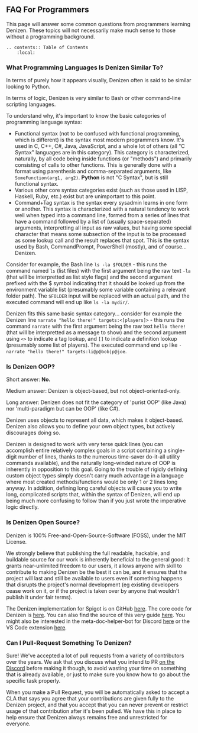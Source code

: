 FAQ For Programmers
-------------------

This page will answer some common questions from programmers learning Denizen. These topics will not necessarily make much sense to those without a programming background.

```eval_rst
.. contents:: Table of Contents
    :local:
```

### What Programming Languages Is Denizen Similar To?

In terms of purely how it appears visually, Denizen often is said to be similar looking to Python.

In terms of logic, Denizen is very similar to Bash or other command-line scripting languages.

To understand why, it's important to know the basic categories of programming language syntax:

- Functional syntax <span class="parens">(not to be confused with functional programming, which is different)</span> is the syntax most modern programmers know. It's used in C, C++, C#, Java, JavaScript, and a whole lot of others <span class="parens">(all "C Syntax" languages are in this category)</span>. This category is characterized, naturally, by all code being inside functions <span class="parens">(or "methods")</span> and primarily consisting of calls to other functions. This is generally done with a format using parenthesis and comma-separated arguments, like `SomeFunction(arg1, arg2)`. **Python** is not "C Syntax", but is still functional syntax.
- Various other core syntax categories exist <span class="parens">(such as those used in LISP, Haskell, Ruby, etc.)</span> exist but are unimportant to this point.
- Command+Tag syntax is the syntax every sysadmin learns in one form or another. This syntax is characterized with a natural tendency to work well when typed into a command line, formed from a series of lines that have a command followed by a list of (usually space-separated) arguments, interpretting all input as raw values, but having some special character that means some subsection of the input is to be processed as some lookup call and the result replaces that spot. This is the syntax used by Bash, CommandPrompt, PowerShell <span class="parens">(mostly)</span>, and of course... Denizen.

Consider for example, the Bash line `ls -la $FOLDER` - this runs the command named `ls` <span class="parens">(list files)</span> with the first argument being the raw text `-la` <span class="parens">(that will be interpretted as list style flags)</span> and the second argument prefixed with the $ symbol indicating that it should be looked up from the environment variable list <span class="parens">(presumably some variable containing a relevant folder path)</span>. The `$FOLDER` input will be replaced with an actual path, and the executed command will end up like `ls -la mydir/`.

Denizen fits this same basic syntax category... consider for example the Denizen line `narrate "hello there!" targets:<[players]>` - this runs the command `narrate` with the first argument being the raw text `hello there!` (that will be interpretted as a message to show) and the second argument using `<>` to indicate a tag lookup, and `[]` to indicate a definition lookup <span class="parens">(presumably some list of players)</span>. The executed command end up like `- narrate "hello there!" targets:li@p@bob|p@joe`.

### Is Denizen OOP?

Short answer: **No.**

Medium answer: Denizen is object-based, but not object-oriented-only.

Long answer: Denizen does not fit the category of 'purist OOP' <span class="parens">(like Java)</span> nor 'multi-paradigm but can be OOP' <span class="parens">(like C#)</span>.

Denizen uses objects to represent all data, which makes it object-based. Denizen also allows you to define your own object types, but actively discourages doing so.

Denizen is designed to work with very terse quick lines <span class="parens">(you can accomplish entire relatively complex goals in a script containing a single-digit number of lines, thanks to the numerous time-saver do-it-all utility commands available)</span>, and the naturally long-winded nature of OOP is inherently in opposition to this goal. Going to the trouble of rigidly defining custom object types simply doesn't carry much advantage in a language where most created methods/functions would be only 1 or 2 lines long anyway. In addition, defining long careful objects will cause you to write long, complicated scripts that, within the syntax of Denizen, will end up being much more confusing to follow than if you just wrote the imperative logic directly.

### Is Denizen Open Source?

Denizen is 100% Free-and-Open-Source-Software (FOSS), under the MIT License.

We strongly believe that publishing the full readable, hackable, and buildable source for our work is inherently beneficial to the general good: It grants near-unlimited freedom to our users, it allows anyone with skill to contribute to making Denizen be the best it can be, and it ensures that the project will last and still be available to users even if something happens that disrupts the project's normal development <span class="parens">(eg existing developers cease work on it, or if the project is taken over by anyone that wouldn't publish it under fair terms)</span>.

The Denizen implementation for Spigot is on GitHub [here](https://github.com/DenizenScript/Denizen). The core code for Denizen is [here](https://github.com/DenizenScript/Denizen-Core). You can also find the source of this very guide [here](https://github.com/DenizenScript/Denizen-Beginners-Guide). You might also be interested in the meta-doc-helper-bot for Discord [here](https://github.com/DenizenScript/DenizenMetaBot) or the VS Code extension [here](https://github.com/DenizenScript/DenizenVSCode).

### Can I Pull-Request Something To Denizen?

Sure! We've accepted a lot of pull requests from a variety of contributors over the years. We ask that you discuss what you intend to PR [on the Discord](https://discord.gg/Q6pZGSR) before making it though, to avoid wasting your time on something that is already available, or just to make sure you know how to go about the specific task properly.

When you make a Pull Request, you will be automatically asked to accept a CLA that says you agree that your contributions are given fully to the Denizen project, and that you accept that you can never prevent or restrict usage of that contribution after it's been pulled. We have this in place to help ensure that Denizen always remains free and unrestricted for everyone.
